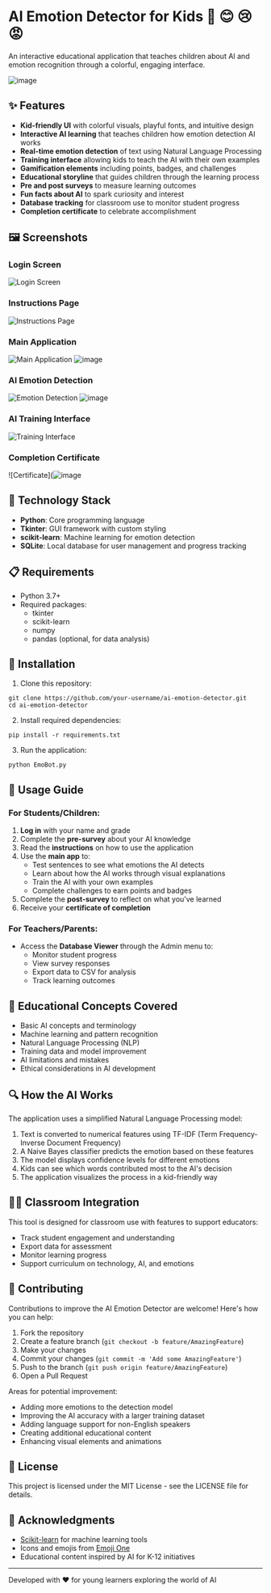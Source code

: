 # AI Emotion Detector for Kids 🤖 😊 😢 😡

An interactive educational application that teaches children about AI and emotion recognition through a colorful, engaging interface.

![image](https://github.com/user-attachments/assets/963f98cc-a229-4bdd-9e42-9c71df7d3cd8)


## ✨ Features

- **Kid-friendly UI** with colorful visuals, playful fonts, and intuitive design
- **Interactive AI learning** that teaches children how emotion detection AI works
- **Real-time emotion detection** of text using Natural Language Processing
- **Training interface** allowing kids to teach the AI with their own examples
- **Gamification elements** including points, badges, and challenges
- **Educational storyline** that guides children through the learning process
- **Pre and post surveys** to measure learning outcomes
- **Fun facts about AI** to spark curiosity and interest
- **Database tracking** for classroom use to monitor student progress
- **Completion certificate** to celebrate accomplishment

## 🖼️ Screenshots

### Login Screen
![Login Screen](![image](https://github.com/user-attachments/assets/8cbaa1e7-c970-4186-a801-e2e85ab0dc66)
)

### Instructions Page
![Instructions Page](![image](https://github.com/user-attachments/assets/8e7c2fac-5f7d-4d7a-8c73-74f276c9bd7c)
)

### Main Application
![Main Application](![image](https://github.com/user-attachments/assets/4b0c2615-a3bf-420a-9ab5-9b0a7d692933)
)
![image](https://github.com/user-attachments/assets/6145995d-eaae-46a5-9bfe-9ffe7d004ff9)

### AI Emotion Detection
![Emotion Detection](![image](https://github.com/user-attachments/assets/a79ced3b-bc17-458e-9349-e5c44203e16a)
)
![image](https://github.com/user-attachments/assets/59e6a742-68c3-4a88-8704-e1928b1aa3c2)

### AI Training Interface
![Training Interface](![image](https://github.com/user-attachments/assets/7de6be6b-3afe-4e85-b840-0f0d7c758a0e)
)

### Completion Certificate
![Certificate](![image](https://github.com/user-attachments/assets/c5ccc598-aed1-44c8-a6b0-9a65da03cd24)


## 🔧 Technology Stack

- **Python**: Core programming language
- **Tkinter**: GUI framework with custom styling
- **scikit-learn**: Machine learning for emotion detection
- **SQLite**: Local database for user management and progress tracking

## 📋 Requirements

- Python 3.7+
- Required packages:
  - tkinter
  - scikit-learn
  - numpy
  - pandas (optional, for data analysis)

## 🚀 Installation

1. Clone this repository:
```
git clone https://github.com/your-username/ai-emotion-detector.git
cd ai-emotion-detector
```

2. Install required dependencies:
```
pip install -r requirements.txt
```

3. Run the application:
```
python EmoBot.py
```

## 📝 Usage Guide

### For Students/Children:

1. **Log in** with your name and grade
2. Complete the **pre-survey** about your AI knowledge
3. Read the **instructions** on how to use the application
4. Use the **main app** to:
   - Test sentences to see what emotions the AI detects
   - Learn about how the AI works through visual explanations
   - Train the AI with your own examples
   - Complete challenges to earn points and badges
5. Complete the **post-survey** to reflect on what you've learned
6. Receive your **certificate of completion**

### For Teachers/Parents:

- Access the **Database Viewer** through the Admin menu to:
  - Monitor student progress
  - View survey responses
  - Export data to CSV for analysis
  - Track learning outcomes

## 🧠 Educational Concepts Covered

- Basic AI concepts and terminology
- Machine learning and pattern recognition
- Natural Language Processing (NLP)
- Training data and model improvement
- AI limitations and mistakes
- Ethical considerations in AI development

## 🔍 How the AI Works

The application uses a simplified Natural Language Processing model:
1. Text is converted to numerical features using TF-IDF (Term Frequency-Inverse Document Frequency)
2. A Naive Bayes classifier predicts the emotion based on these features
3. The model displays confidence levels for different emotions
4. Kids can see which words contributed most to the AI's decision
5. The application visualizes the process in a kid-friendly way

## 👩‍🏫 Classroom Integration

This tool is designed for classroom use with features to support educators:
- Track student engagement and understanding
- Export data for assessment
- Monitor learning progress
- Support curriculum on technology, AI, and emotions

## 🤝 Contributing

Contributions to improve the AI Emotion Detector are welcome! Here's how you can help:

1. Fork the repository
2. Create a feature branch (`git checkout -b feature/AmazingFeature`)
3. Make your changes
4. Commit your changes (`git commit -m 'Add some AmazingFeature'`)
5. Push to the branch (`git push origin feature/AmazingFeature`)
6. Open a Pull Request

Areas for potential improvement:
- Adding more emotions to the detection model
- Improving the AI accuracy with a larger training dataset
- Adding language support for non-English speakers
- Creating additional educational content
- Enhancing visual elements and animations

## 📜 License

This project is licensed under the MIT License - see the LICENSE file for details.

## 🙏 Acknowledgments

- [Scikit-learn](https://scikit-learn.org/) for machine learning tools
- Icons and emojis from [Emoji One](https://www.emojione.com/)
- Educational content inspired by AI for K-12 initiatives

---

Developed with ❤️ for young learners exploring the world of AI
